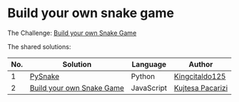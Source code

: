 # Build your own snake game

The Challenge: [Build your own Snake Game](https://codingchallenges.fyi/challenges/challenge-snake)

The shared solutions:

| No. | Solution                                                       | Language | Author                                              |
|-----|----------------------------------------------------------------|----------|-----------------------------------------------------|
| 1   | [PySnake](https://github.com/Kingcitaldo125/PySnake/tree/main) | Python   | [Kingcitaldo125](https://github.com/Kingcitaldo125) |
| 2   | [Build your own Snake Game](https://github.com/KPaccarizi/Snake-Game) | JavaScript| [Kujtesa Pacarizi](https://github.com/KPaccarizi) |

 
